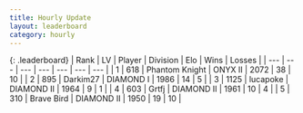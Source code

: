 ```yaml
---
title: Hourly Update
layout: leaderboard
category: hourly
---
```


{: .leaderboard}
| Rank | LV | Player | Division | Elo | Wins | Losses |
| --- | --- | --- | --- | --- | --- | --- |
| <span data-change="0">1</span> | 618 | <span title="ID: 742939">Phantom Knight</span> | ONYX II | <span data-change="13">2072</span> | <span data-change="4">38</span> | <span data-change="1">10</span> |
| <span data-change="0">2</span> | 895 | <span title="ID: 694036">Darkim27</span> | DIAMOND I | <span data-change="7">1986</span> | <span data-change="1">14</span> | <span data-change="0">5</span> |
| <span data-change="3">3</span> | 1125 | <span title="ID: 41925">lucapoke</span> | DIAMOND II | <span data-change="23">1964</span> | <span data-change="2">9</span> | <span data-change="0">1</span> |
| <span data-change="-1">4</span> | 603 | <span title="ID: 742306">Grtfj</span> | DIAMOND II | <span data-change="0">1961</span> | <span data-change="0">10</span> | <span data-change="0">4</span> |
| <span data-change="-1">5</span> | 310 | <span title="ID: 712180">Brave Bird</span> | DIAMOND II | <span data-change="0">1950</span> | <span data-change="1">19</span> | <span data-change="1">10</span> |